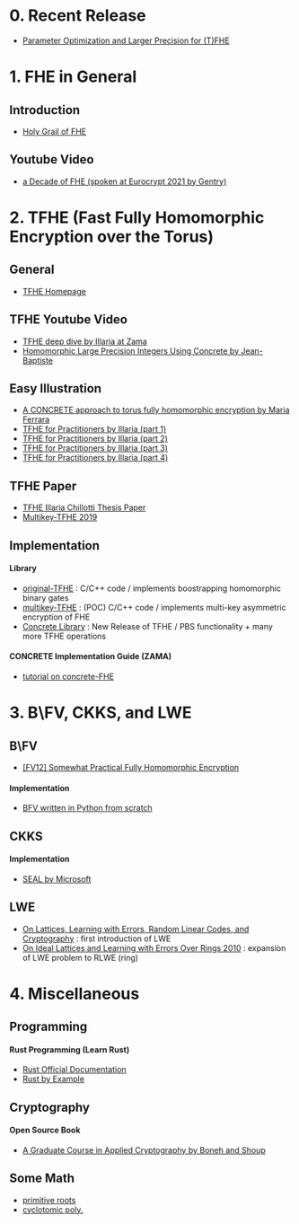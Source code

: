 # 0. Recent Release
* [Parameter Optimization and Larger Precision for (T)FHE](https://eprint.iacr.org/2022/704.pdf)

# 1. FHE in General
## Introduction
* [Holy Grail of FHE](https://www.cs.utexas.edu/~dwu4/papers/XRDSFHE.pdf)

## Youtube Video
* [a Decade of FHE (spoken at Eurocrypt 2021 by Gentry)](https://www.youtube.com/watch?v=487AjvFW1lk&t=3917s)

# 2. TFHE (Fast Fully Homomorphic Encryption over the Torus)
## General
* [TFHE Homepage](https://tfhe.github.io/tfhe/)

## TFHE Youtube Video
* [TFHE deep dive by Illaria at Zama](https://www.youtube.com/watch?v=npoHSR6-oRw&t=28s)
* [Homomorphic Large Precision Integers Using Concrete by Jean-Baptiste](https://www.youtube.com/watch?v=50zE42Lzbd8&t=182)

## Easy Illustration
* [A CONCRETE approach to torus fully homomorphic encryption by Maria Ferrara](https://eprint.iacr.org/2022/594.pdf)
* [TFHE for Practitioners by Illaria (part 1)](https://www.zama.ai/post/tfhe-deep-dive-part-1?utm_source=tfhe_deep_dive_part_I&utm_medium=discourse&utm_campaign=blogpost)
* [TFHE for Practitioners by Illaria (part 2)](https://www.zama.ai/post/tfhe-deep-dive-part-2)
* [TFHE for Practitioners by Illaria (part 3)](https://www.zama.ai/post/tfhe-deep-dive-part-3)
* [TFHE for Practitioners by Illaria (part 4)](https://www.zama.ai/post/tfhe-deep-dive-part-4)

## TFHE Paper
* [TFHE Illaria Chillotti Thesis Paper](https://ilachill.github.io/papers/these_Ilaria_Chillotti_wo_acknowl.pdf)
* [Multikey-TFHE 2019](https://eprint.iacr.org/2019/116.pdf)

## Implementation
#### Library
* [original-TFHE](https://github.com/tfhe/tfhe) : C/C++ code / implements boostrapping homomorphic binary gates
* [multikey-TFHE](https://github.com/ilachill/MK-TFHE) : (POC) C/C++ code / implements multi-key asymmetric encryption of FHE
* [Concrete Library](https://github.com/zama-ai) : New Release of TFHE / PBS functionality + many more TFHE operations

#### CONCRETE Implementation Guide (ZAMA)
* [tutorial on concrete-FHE](https://docs.zama.ai/concrete/lib/user/README.html)

# 3. B\FV, CKKS, and LWE
## B\FV
* [[FV12] Somewhat Practical Fully Homomorphic Encryption](https://eprint.iacr.org/2012/144.pdf)
#### Implementation
* [BFV written in Python from scratch](https://blog.openmined.org/build-an-homomorphic-encryption-scheme-from-scratch-with-python/)

## CKKS
#### Implementation
* [SEAL by Microsoft](https://github.com/microsoft/SEAL)

## LWE
* [On Lattices, Learning with Errors, Random Linear Codes, and Cryptography](https://cims.nyu.edu/~regev/papers/qcrypto.pdf) : first introduction of LWE
* [On Ideal Lattices and Learning with Errors Over Rings 2010](https://eprint.iacr.org/2012/230.pdf) : expansion of LWE problem to RLWE (ring)

# 4. Miscellaneous
## Programming
#### Rust Programming (Learn Rust)
* [Rust Official Documentation](https://doc.rust-lang.org/book/title-page.html)
* [Rust by Example](https://doc.rust-lang.org/rust-by-example/primitives/tuples.html)

## Cryptography
#### Open Source Book
* [A Graduate Course in Applied Cryptography by Boneh and Shoup](http://toc.cryptobook.us/book.pdf)

## Some Math
* [primitive roots](https://brilliant.org/wiki/primitive-roots-of-unity/#:~:text=Primitive%20n%20th%20n%5E%5Ctext,theory%2C%20especially%20algebraic%20number%20theory.)
* [cyclotomic poly.](https://brilliant.org/wiki/cyclotomic-polynomials/)
